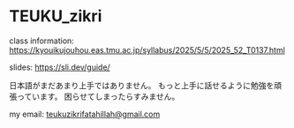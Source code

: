 # TEUKU_zikri

class information:
https://kyouikujouhou.eas.tmu.ac.jp/syllabus/2025/5/5/2025_52_T0137.html

slides:
https://sli.dev/guide/

日本語がまだあまり上手ではありません。
もっと上手に話せるように勉強を頑張っています。
困らせてしまったらすみません。

my email: teukuzikrifatahillah@gmail.com


